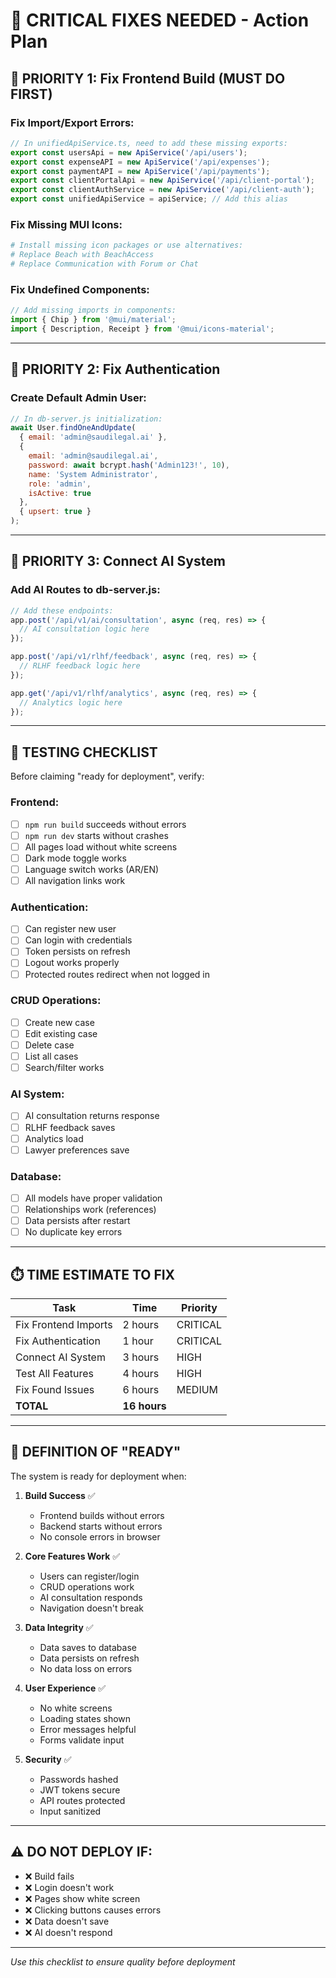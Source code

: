 # 🔧 CRITICAL FIXES NEEDED - Action Plan

## 🚨 PRIORITY 1: Fix Frontend Build (MUST DO FIRST)

### Fix Import/Export Errors:
```typescript
// In unifiedApiService.ts, need to add these missing exports:
export const usersApi = new ApiService('/api/users');
export const expenseAPI = new ApiService('/api/expenses');
export const paymentAPI = new ApiService('/api/payments');
export const clientPortalApi = new ApiService('/api/client-portal');
export const clientAuthService = new ApiService('/api/client-auth');
export const unifiedApiService = apiService; // Add this alias
```

### Fix Missing MUI Icons:
```bash
# Install missing icon packages or use alternatives:
# Replace Beach with BeachAccess
# Replace Communication with Forum or Chat
```

### Fix Undefined Components:
```typescript
// Add missing imports in components:
import { Chip } from '@mui/material';
import { Description, Receipt } from '@mui/icons-material';
```

---

## 🚨 PRIORITY 2: Fix Authentication

### Create Default Admin User:
```javascript
// In db-server.js initialization:
await User.findOneAndUpdate(
  { email: 'admin@saudilegal.ai' },
  {
    email: 'admin@saudilegal.ai',
    password: await bcrypt.hash('Admin123!', 10),
    name: 'System Administrator',
    role: 'admin',
    isActive: true
  },
  { upsert: true }
);
```

---

## 🚨 PRIORITY 3: Connect AI System

### Add AI Routes to db-server.js:
```javascript
// Add these endpoints:
app.post('/api/v1/ai/consultation', async (req, res) => {
  // AI consultation logic here
});

app.post('/api/v1/rlhf/feedback', async (req, res) => {
  // RLHF feedback logic here
});

app.get('/api/v1/rlhf/analytics', async (req, res) => {
  // Analytics logic here
});
```

---

## 📝 TESTING CHECKLIST

Before claiming "ready for deployment", verify:

### Frontend:
- [ ] `npm run build` succeeds without errors
- [ ] `npm run dev` starts without crashes
- [ ] All pages load without white screens
- [ ] Dark mode toggle works
- [ ] Language switch works (AR/EN)
- [ ] All navigation links work

### Authentication:
- [ ] Can register new user
- [ ] Can login with credentials
- [ ] Token persists on refresh
- [ ] Logout works properly
- [ ] Protected routes redirect when not logged in

### CRUD Operations:
- [ ] Create new case
- [ ] Edit existing case
- [ ] Delete case
- [ ] List all cases
- [ ] Search/filter works

### AI System:
- [ ] AI consultation returns response
- [ ] RLHF feedback saves
- [ ] Analytics load
- [ ] Lawyer preferences save

### Database:
- [ ] All models have proper validation
- [ ] Relationships work (references)
- [ ] Data persists after restart
- [ ] No duplicate key errors

---

## ⏱️ TIME ESTIMATE TO FIX

| Task | Time | Priority |
|------|------|----------|
| Fix Frontend Imports | 2 hours | CRITICAL |
| Fix Authentication | 1 hour | CRITICAL |
| Connect AI System | 3 hours | HIGH |
| Test All Features | 4 hours | HIGH |
| Fix Found Issues | 6 hours | MEDIUM |
| **TOTAL** | **16 hours** | |

---

## 🎯 DEFINITION OF "READY"

The system is ready for deployment when:

1. **Build Success** ✅
   - Frontend builds without errors
   - Backend starts without errors
   - No console errors in browser

2. **Core Features Work** ✅
   - Users can register/login
   - CRUD operations work
   - AI consultation responds
   - Navigation doesn't break

3. **Data Integrity** ✅
   - Data saves to database
   - Data persists on refresh
   - No data loss on errors

4. **User Experience** ✅
   - No white screens
   - Loading states shown
   - Error messages helpful
   - Forms validate input

5. **Security** ✅
   - Passwords hashed
   - JWT tokens secure
   - API routes protected
   - Input sanitized

---

## ⚠️ DO NOT DEPLOY IF:

- ❌ Build fails
- ❌ Login doesn't work
- ❌ Pages show white screen
- ❌ Clicking buttons causes errors
- ❌ Data doesn't save
- ❌ AI doesn't respond

---

*Use this checklist to ensure quality before deployment*

